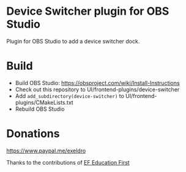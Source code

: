 # Device Switcher plugin for OBS Studio

Plugin for OBS Studio to add a device switcher dock.

# Build
- Build OBS Studio: https://obsproject.com/wiki/Install-Instructions
- Check out this repository to UI/frontend-plugins/device-switcher
- Add `add_subdirectory(device-switcher)` to UI/frontend-plugins/CMakeLists.txt
- Rebuild OBS Studio

# Donations
https://www.paypal.me/exeldro

Thanks to the contributions of [EF Education First](https://ef.com)
